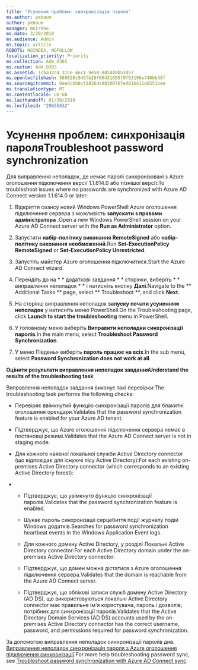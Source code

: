 ```yaml
---
title: 'Усунення проблем: синхронізація пароля'
ms.author: pebaum
author: pebaum
manager: mnirkhe
ms.date: 3/20/2018
ms.audience: Admin
ms.topic: article
ROBOTS: NOINDEX, NOFOLLOW
localization_priority: Priority
ms.collection: Adm_O365
ms.custom: Adm_O365
ms.assetid: 1cba32c4-37ce-4ec1-9e58-8d3440b53d57
ms.openlocfilehash: 589820c945fb20f00431655f9f53196e740bb38f
ms.sourcegitcommit: 0ae6cbb8cf2836da98300767ed81b411d6551bee
ms.translationtype: MT
ms.contentlocale: uk-UA
ms.lasthandoff: 01/30/2019
ms.locfileid: "29655832"
---
```

# <a name="troubleshoot-password-synchronization"></a><span data-ttu-id="f7a12-102">Усунення проблем: синхронізація пароля</span><span class="sxs-lookup"><span data-stu-id="f7a12-102">Troubleshoot password synchronization</span></span>

<span data-ttu-id="f7a12-103">Для виправлення неполадок, де немає паролі синхронізовані з Azure оголошення підключення версії 1.1.614.0 або пізнішої версії:</span><span class="sxs-lookup"><span data-stu-id="f7a12-103">To troubleshoot issues where no passwords are synchronized with Azure AD Connect version 1.1.614.0 or later:</span></span>
  
1. <span data-ttu-id="f7a12-104">Відкриття сеансу новий Windows PowerShell Azure оголошення підключення сервера з можливість **запускати з правами адміністратора** .</span><span class="sxs-lookup"><span data-stu-id="f7a12-104">Open a new Windows PowerShell session on your Azure AD Connect server with the **Run as Administrator** option.</span></span> 
    
2. <span data-ttu-id="f7a12-105">Запустити **набір-політику виконання RemoteSigned** або **набір-політику виконання необмежений**.</span><span class="sxs-lookup"><span data-stu-id="f7a12-105">Run **Set-ExecutionPolicy RemoteSigned** or **Set-ExecutionPolicy Unrestricted**.</span></span> 
    
3. <span data-ttu-id="f7a12-106">Запустіть майстер Azure оголошення підключитися.</span><span class="sxs-lookup"><span data-stu-id="f7a12-106">Start the Azure AD Connect wizard.</span></span>
    
4. <span data-ttu-id="f7a12-107">Перейдіть до на \* \* додаткові завдання \* \* сторінки, виберіть \* \* виправлення неполадок \* \* і натисніть кнопку **Далі**.</span><span class="sxs-lookup"><span data-stu-id="f7a12-107">Navigate to the \*\* Additional Tasks \*\* page, select \*\* Troubleshoot \*\*, and click **Next**.</span></span> 
    
5. <span data-ttu-id="f7a12-108">На сторінці виправлення неполадок **запуску почати усуненням неполадок** у натисніть меню PowerShell.</span><span class="sxs-lookup"><span data-stu-id="f7a12-108">On the Troubleshooting page, click **Launch to start the troubleshooting** menu in PowerShell.</span></span> 
    
6. <span data-ttu-id="f7a12-109">У головному меню виберіть **Виправити неполадки синхронізації паролів**.</span><span class="sxs-lookup"><span data-stu-id="f7a12-109">In the main menu, select **Troubleshoot Password Synchronization**.</span></span> 
    
7. <span data-ttu-id="f7a12-110">У меню Південь» виберіть **пароль працює на всіх**.</span><span class="sxs-lookup"><span data-stu-id="f7a12-110">In the sub menu, select **Password Synchronization does not work at all**.</span></span> 
    
 <span data-ttu-id="f7a12-111">**Оцінити результати виправлення неполадок завдання**</span><span class="sxs-lookup"><span data-stu-id="f7a12-111">**Understand the results of the troubleshooting task**</span></span>
  
<span data-ttu-id="f7a12-112">Виправлення неполадок завдання виконує такі перевірки:</span><span class="sxs-lookup"><span data-stu-id="f7a12-112">The troubleshooting task performs the following checks:</span></span>
  
- <span data-ttu-id="f7a12-113">Перевіряє ввімкнутий функцію синхронізації паролів для блакитні оголошення орендаря.</span><span class="sxs-lookup"><span data-stu-id="f7a12-113">Validates that the password synchronization feature is enabled for your Azure AD tenant.</span></span>
    
- <span data-ttu-id="f7a12-114">Підтверджує, що Azure оголошення підключення сервера немає в постановці режимі.</span><span class="sxs-lookup"><span data-stu-id="f7a12-114">Validates that the Azure AD Connect server is not in staging mode.</span></span>
    
- <span data-ttu-id="f7a12-115">Для кожного наявної локальної служби Active Directory connector (що відповідає для існуючі лісу Active Directory):</span><span class="sxs-lookup"><span data-stu-id="f7a12-115">For each existing on-premises Active Directory connector (which corresponds to an existing Active Directory forest):</span></span>
    
- 
  - <span data-ttu-id="f7a12-116">Підтверджує, що увімкнуто функцію синхронізації паролів.</span><span class="sxs-lookup"><span data-stu-id="f7a12-116">Validates that the password synchronization feature is enabled.</span></span>
    
  - <span data-ttu-id="f7a12-117">Шукає пароль синхронізації серцебиття події журналу подій Windows додатків.</span><span class="sxs-lookup"><span data-stu-id="f7a12-117">Searches for password synchronization heartbeat events in the Windows Application Event logs.</span></span>
    
  - <span data-ttu-id="f7a12-118">Для кожного домену Active Directory, у розділі Локальні Active Directory connector:</span><span class="sxs-lookup"><span data-stu-id="f7a12-118">For each Active Directory domain under the on-premises Active Directory connector:</span></span>
    
  - <span data-ttu-id="f7a12-119">Підтверджує, що домен можна дістатися з Azure оголошення підключення сервера.</span><span class="sxs-lookup"><span data-stu-id="f7a12-119">Validates that the domain is reachable from the Azure AD Connect server.</span></span>
    
  - <span data-ttu-id="f7a12-120">Підтверджує, що облікові записи служб домену Active Directory (AD DS), що використовуються локальні Active Directory connector має правильне ім'я користувача, пароль і дозволів, потрібних для синхронізації паролів.</span><span class="sxs-lookup"><span data-stu-id="f7a12-120">Validates that the Active Directory Domain Services (AD DS) accounts used by the on-premises Active Directory connector has the correct username, password, and permissions required for password synchronization.</span></span>
    
<span data-ttu-id="f7a12-121">За допомогою виправлення неполадок синхронізації паролів див. [Виправлення неполадок синхронізація пароля з Azure оголошення підключення синхронізації](https://docs.microsoft.com/azure/active-directory/connect/active-directory-aadconnectsync-troubleshoot-password-synchronization).</span><span class="sxs-lookup"><span data-stu-id="f7a12-121">For more help troubleshooting password sync, see [Troubleshoot password synchronization with Azure AD Connect sync](https://docs.microsoft.com/azure/active-directory/connect/active-directory-aadconnectsync-troubleshoot-password-synchronization).</span></span>
  

